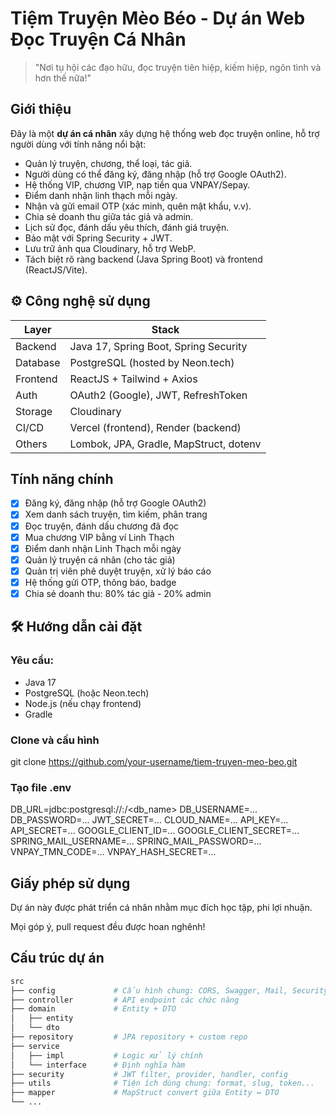 # Tiệm Truyện Mèo Béo - Dự án Web Đọc Truyện Cá Nhân

> "Nơi tụ hội các đạo hữu, đọc truyện tiên hiệp, kiếm hiệp, ngôn tình và hơn thế nữa!"

## Giới thiệu

Đây là một **dự án cá nhân** xây dựng hệ thống web đọc truyện online, hỗ trợ người dùng với tính năng nổi bật:

- Quản lý truyện, chương, thể loại, tác giả.
- Người dùng có thể đăng ký, đăng nhập (hỗ trợ Google OAuth2).
- Hệ thống VIP, chương VIP, nạp tiền qua VNPAY/Sepay.
- Điểm danh nhận linh thạch mỗi ngày.
- Nhận và gửi email OTP (xác minh, quên mật khẩu, v.v).
- Chia sẻ doanh thu giữa tác giả và admin.
- Lịch sử đọc, đánh dấu yêu thích, đánh giá truyện.
- Bảo mật với Spring Security + JWT.
- Lưu trữ ảnh qua Cloudinary, hỗ trợ WebP.
- Tách biệt rõ ràng backend (Java Spring Boot) và frontend (ReactJS/Vite).

## ⚙️ Công nghệ sử dụng

| Layer    | Stack                                  |
| -------- | -------------------------------------- |
| Backend  | Java 17, Spring Boot, Spring Security  |
| Database | PostgreSQL (hosted by Neon.tech)       |
| Frontend | ReactJS + Tailwind + Axios             |
| Auth     | OAuth2 (Google), JWT, RefreshToken     |
| Storage  | Cloudinary                             |
| CI/CD    | Vercel (frontend), Render (backend)    |
| Others   | Lombok, JPA, Gradle, MapStruct, dotenv |

## Tính năng chính

- [x] Đăng ký, đăng nhập (hỗ trợ Google OAuth2)
- [x] Xem danh sách truyện, tìm kiếm, phân trang
- [x] Đọc truyện, đánh dấu chương đã đọc
- [x] Mua chương VIP bằng ví Linh Thạch
- [x] Điểm danh nhận Linh Thạch mỗi ngày
- [x] Quản lý truyện cá nhân (cho tác giả)
- [x] Quản trị viên phê duyệt truyện, xử lý báo cáo
- [x] Hệ thống gửi OTP, thông báo, badge
- [x] Chia sẻ doanh thu: 80% tác giả - 20% admin

## 🛠️ Hướng dẫn cài đặt

### Yêu cầu:

- Java 17
- PostgreSQL (hoặc Neon.tech)
- Node.js (nếu chạy frontend)
- Gradle

### Clone và cấu hình

git clone https://github.com/your-username/tiem-truyen-meo-beo.git

### Tạo file .env

DB_URL=jdbc:postgresql://<host>:<port>/<db_name>
DB_USERNAME=...
DB_PASSWORD=...
JWT_SECRET=...
CLOUD_NAME=...
API_KEY=...
API_SECRET=...
GOOGLE_CLIENT_ID=...
GOOGLE_CLIENT_SECRET=...
SPRING_MAIL_USERNAME=...
SPRING_MAIL_PASSWORD=...
VNPAY_TMN_CODE=...
VNPAY_HASH_SECRET=...

## Giấy phép sử dụng

Dự án này được phát triển cá nhân nhằm mục đích học tập, phi lợi nhuận.

Mọi góp ý, pull request đều được hoan nghênh!

## Cấu trúc dự án

```bash
src
├── config             # Cấu hình chung: CORS, Swagger, Mail, Security
├── controller         # API endpoint các chức năng
├── domain             # Entity + DTO
│   ├── entity
│   └── dto
├── repository         # JPA repository + custom repo
├── service
│   ├── impl           # Logic xử lý chính
│   └── interface      # Định nghĩa hàm
├── security           # JWT filter, provider, handler, config
├── utils              # Tiện ích dùng chung: format, slug, token...
├── mapper             # MapStruct convert giữa Entity ↔ DTO
└── ...

```
